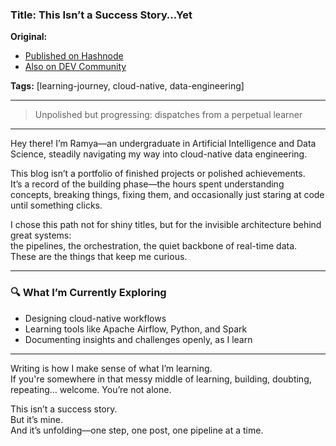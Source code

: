 ### **Title:** This Isn’t a Success Story…Yet 

**Original:**
  - [Published on Hashnode](https://ramyakaruturi.hashnode.dev/this-isnt-a-success-storyyet)
  - [Also on DEV Community](https://dev.to/ramyakaruturi/this-isnt-a-success-storyyet-44a6)

**Tags:** [learning-journey, cloud-native, data-engineering]

---

> Unpolished but progressing: dispatches from a perpetual learner

---
Hey there! I’m Ramya—an undergraduate in Artificial Intelligence and Data Science, steadily navigating my way into cloud-native data engineering.

This blog isn’t a portfolio of finished projects or polished achievements.  
It’s a record of the building phase—the hours spent understanding concepts, breaking things, fixing them, and occasionally just staring at code until something clicks.

I chose this path not for shiny titles, but for the invisible architecture behind great systems:  
the pipelines, the orchestration, the quiet backbone of real-time data.  
These are the things that keep me curious.

---

### 🔍 What I’m Currently Exploring

- Designing cloud-native workflows  
- Learning tools like Apache Airflow, Python, and Spark  
- Documenting insights and challenges openly, as I learn  

---

Writing is how I make sense of what I’m learning.  
If you're somewhere in that messy middle of learning, building, doubting, repeating… welcome. You’re not alone.

This isn’t a success story.  
But it’s mine.  
And it’s unfolding—one step, one post, one pipeline at a time.
